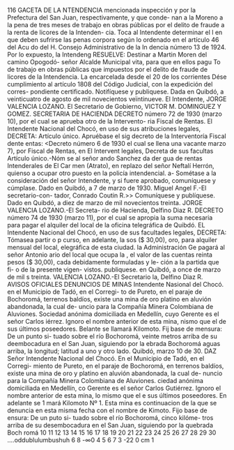 116
GACETA DE LA NTENDENCIA
mencionada inspección y por la Prefectura
del San Juan, respectivamente, y que conde-
nan a la Moreno a la pena de tres meses de
trabajo en obras públicas por el delito de
fraude a la renta de licores de la Intenden-
cia.
Toca al Intendente determinar el l
en que deben sufrirse las penas corpora
según lo ordenado en el artículo 46 del Acu
do del H. Consejo Administrativo de la In
dencia número 13 de 1924.
Por lo expuesto, la Intendeng
RESUELVE:
Destinar a Martin Moren
del camino Opogodó-
señor Alcalde Municipal
vita, para que en ellos pagu To
de trabajo en obras públicas que
impuestos por el delito de fraude
de licores de la Intendencia. La
encarcelada desde el 20 de los corrientes
Dése cumplimiento al artículo 1808 del
Código Judicial, con la expedición del corres-
pondiente certificado.
Notifíquese y publiquese.
Dada en Quibdó, a veinticuatro de agosto
de mil novecientos veïntinueve.
El Intendente, JORGE VALENCIA LOZANO.
El Secretario de Gobierno, VICTOR M. DOMINGUEZ
Y GOMEZ.
SECRETARIA DE HACIENDA
DECRETO número 72 de 1930 (marzo 10), por
el cual se aprueba otro de la Intervento-
ria Fiscal de Rentas.
El Intendente Nacional del Chocó, en uso de
sus atribuciones legales, DECRETA:
Artículo único. Apruébase el sig
decreto de la Interventoría Fiscal dente
entas:
<Decreto número 6 de 1930
el cual se llena una vacante
marzo 7), por
Fiscal de Rentas, en
El Intervent
legales, Decreta
de sus facultas
Artículo único.-Nóm
se al señor
ando Sanchez da der
gua
de rentas Intenderales de El Car
men (Atrato), en replazo del señor Neftalí
Herrón, quienso a ocupar otro puesto en la
policía intendencial.
a-
Sométase a la consideración del señor
Intendente, y si fuere aprobado, comuníquese
y cúmplase. Dado en Quibdó, a 7 de marzo
de 1930. Miguel Angel F.-El secretario-con-
tador, Conrado Coutin R.>>
Comuníquese y publíquese.
Dado en Quibdó, a diez de marzo de mil
novecientos treinta.
JORGE VALENCIA LOZANO.-El Secreta-
rio de Hacienda, Delfino Diaz R.
DECRETO número 74 de 1930 (marzo 11), por
el cual se apropia la suma necesaria para
pagar el alquiler del local de la oficina
telegráfica de Quibdó.
EL Intendente Nacional del Chocó, en uso de
sus facultades legales, DECRETA:
Tómasea partir o p
curso, en adelante, la
sos ($ 30,00), oro, para
alquiler mensual del local,
elegráfica de esta ciudad.
la Administración Ge
pagará al señor Antonio
ario del local que ocupa la
, el valor de las cuentas
reinta pesos ($ 30,00), cada
debidamente formuladas y le-
ción a la partida que fi-
o de la presente vigen-
vistos.
publiquese.
en Quibdó, a once de marzo de mil
s treinta.
VALENCIA LOZANO.-El Secretario
la, Delfino Diaz R.
AVISOS OFICIALES
DENUNCIOS DE MINAS
Intendente Nasional del Chocó.
en el Municipio de Tadó, en el Corregi-
to de Pureto, en el paraje de Bochoromá,
terrenos baldíos, existe una mina de oro
platino en aluvión abandonada, la cual de-
uncio para la Compañía Minera Colombiana
de Aluviones. Sociedad anónima domiciliada
en Medellín, cuyo Gerente es el señor Carlos
iérrez.
Ignoro el nombre anterior de esta mina,
nismo que el de sus últimos poseedores.
Belante se llamará Kilomoto.
Fij base de mensura: De un punto si-
tuado sobre el río Bochoromá, veinte metros
arriba de su deembocadura en el San Juan,
siguiendo por la ebrada Bochoromá aguas
arriba, la longitud; latitud a uno y otro
lado.
Quibdó, marzo 10 de 30.
DAZ
Señor Intendente Nacional del Chocó.
En el Municipio de Tadó, en el Corregi-
miento de Pureto, en el paraje de Bochoromá,
en terrenos baldíos, existe una mina de oro
y platino en aluvión abandonada, la cual de-
nuncio para la Compañía Minera Colombiana
de Aluviones. ciedad anónima domiciliada
en Medellín, co Gerente es el señor Carlos
Gutiérrez.
Ignoro el nombre anterior de esta mina,
lo mismo que el e sus últimos poseedores.
En adelante se 1 mará Kilomoto Nº 1. Esta
mina es continuacion de la que se denuncia en
esta misma fecha con el nombre de Kimoto.
Fijo base de ensura: De un puto si-
tuado sobre el río Bochoromá, cinco kilóme-
tros arriba de su desembocadura en el San
Juan, siguiendo por la quebrada Boch romá
10 11 12 13 14 15 16 17 18 19 20 21 22 23 24 25 26 27 28 29 30
....oddublulumbushuh
6
8
-∞0
4 5 6 7
3
-22
0 cm 1